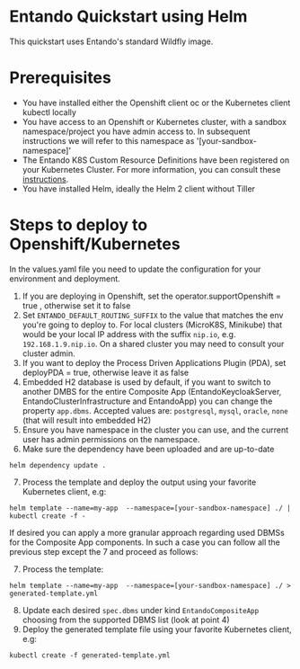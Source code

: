 # Entando Quickstart using Helm

This quickstart uses Entando's standard Wildfly image.

# Prerequisites

  - You have installed either the Openshift client oc or the Kubernetes client kubectl locally
  - You have access to an Openshift or Kubernetes cluster, with a sandbox namespace/project you have admin access to. In subsequent instructions we will refer to this namespace as '[your-sandbox-namespace]'
  - The Entando K8S Custom Resource Definitions have been registered on your Kubernetes Cluster. For more information, you can consult these [instructions](https://github.com/entando-k8s/entando-k8s-custom-model/blob/master/src/main/resources/crd/README.md).
  - You have installed Helm, ideally the Helm 2 client without Tiller


# Steps to deploy to Openshift/Kubernetes

In the values.yaml file you need to update the configuration for your environment and deployment.

1. If you are deploying in Openshift, set the operator.supportOpenshift = true , otherwise set it to false
2. Set `ENTANDO_DEFAULT_ROUTING_SUFFIX` to the value that matches the env you're going to deploy to. For local clusters (MicroK8S, Minikube) that would be your local IP address with the suffix `nip.io`, e.g. `192.168.1.9.nip.io`. On a shared cluster you may need to consult your cluster admin.
3. If you want to deploy the Process Driven Applications Plugin (PDA), set deployPDA = true, otherwise leave it as false
4. Embedded H2 database is used by default, if you want to switch to another DMBS for the entire Composite App (EntandoKeycloakServer, EntandoClusterInfrastructure and EntandoApp) you can change the property `app.dbms`. Accepted values are: `postgresql`, `mysql`, `oracle`, `none` (that will result into embedded H2)
5. Ensure you have namespace in the cluster you can use, and the current user has admin permissions on the namespace.
6. Make sure the dependency have been uploaded and are up-to-date
```
helm dependency update .
```
7. Process the template and deploy the output using your favorite Kubernetes client, e.g:
```
helm template --name=my-app  --namespace=[your-sandbox-namespace] ./ | kubectl create -f -
```

If desired you can apply a more granular approach regarding used DBMSs for the Composite App components. In such a case you can follow all the previous step except the 7 and proceed as follows:

7. Process the template:
```
helm template --name=my-app  --namespace=[your-sandbox-namespace] ./ > generated-template.yml
```
8. Update each desired `spec.dbms` under kind `EntandoCompositeApp` choosing from the supported DBMS list (look at point 4)
9. Deploy the generated template file using your favorite Kubernetes client, e.g:
```
kubectl create -f generated-template.yml
```